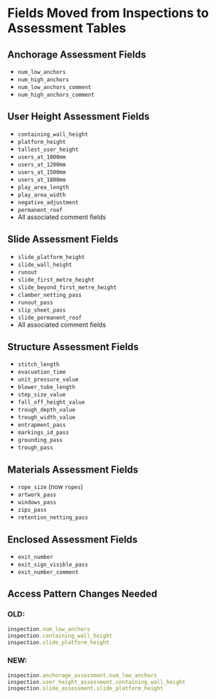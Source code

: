 # Fields Moved from Inspections to Assessment Tables

## Anchorage Assessment Fields
- `num_low_anchors`
- `num_high_anchors`
- `num_low_anchors_comment`
- `num_high_anchors_comment`

## User Height Assessment Fields
- `containing_wall_height`
- `platform_height`
- `tallest_user_height`
- `users_at_1000mm`
- `users_at_1200mm`
- `users_at_1500mm`
- `users_at_1800mm`
- `play_area_length`
- `play_area_width`
- `negative_adjustment`
- `permanent_roof`
- All associated comment fields

## Slide Assessment Fields
- `slide_platform_height`
- `slide_wall_height`
- `runout`
- `slide_first_metre_height`
- `slide_beyond_first_metre_height`
- `clamber_netting_pass`
- `runout_pass`
- `slip_sheet_pass`
- `slide_permanent_roof`
- All associated comment fields

## Structure Assessment Fields
- `stitch_length`
- `evacuation_time`
- `unit_pressure_value`
- `blower_tube_length`
- `step_size_value`
- `fall_off_height_value`
- `trough_depth_value`
- `trough_width_value`
- `entrapment_pass`
- `markings_id_pass`
- `grounding_pass`
- `trough_pass`

## Materials Assessment Fields
- `rope_size` (now `ropes`)
- `artwork_pass`
- `windows_pass`
- `zips_pass`
- `retention_netting_pass`

## Enclosed Assessment Fields
- `exit_number`
- `exit_sign_visible_pass`
- `exit_number_comment`

## Access Pattern Changes Needed

### OLD:
```ruby
inspection.num_low_anchors
inspection.containing_wall_height
inspection.slide_platform_height
```

### NEW:
```ruby
inspection.anchorage_assessment.num_low_anchors
inspection.user_height_assessment.containing_wall_height
inspection.slide_assessment.slide_platform_height
```